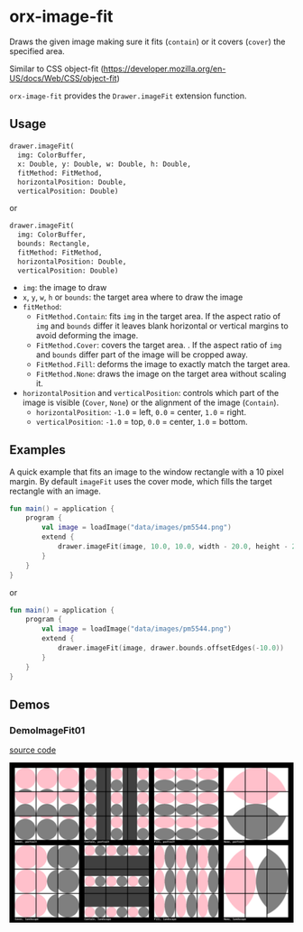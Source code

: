 # orx-image-fit

Draws the given image making sure it fits (`contain`) or it covers (`cover`) the specified area.

Similar to CSS object-fit (https://developer.mozilla.org/en-US/docs/Web/CSS/object-fit)

`orx-image-fit` provides the `Drawer.imageFit` extension function.

## Usage

```
drawer.imageFit(
  img: ColorBuffer, 
  x: Double, y: Double, w: Double, h: Double, 
  fitMethod: FitMethod, 
  horizontalPosition: Double, 
  verticalPosition: Double)
```

or 

```
drawer.imageFit(
  img: ColorBuffer, 
  bounds: Rectangle, 
  fitMethod: FitMethod, 
  horizontalPosition: Double, 
  verticalPosition: Double)
```

- `img`: the image to draw 
- `x`, `y`, `w`, `h` or `bounds`: the target area where to draw the image
- `fitMethod`: 
  - `FitMethod.Contain`: fits `img` in the target area. If the aspect ratio of `img` and `bounds` differ it leaves blank horizontal or vertical margins to avoid deforming the image.
  - `FitMethod.Cover`: covers the target area. . If the aspect ratio of `img` and `bounds` differ part of the image will be cropped away.
  - `FitMethod.Fill`: deforms the image to exactly match the target area.
  - `FitMethod.None`: draws the image on the target area without scaling it.
- `horizontalPosition` and `verticalPosition`: controls which part of the image is visible (`Cover`, `None`) or the alignment of the image (`Contain`). 
  - `horizontalPosition`: `-1.0` = left, `0.0` = center, `1.0` = right.
  - `verticalPosition`: `-1.0` = top, `0.0` = center, `1.0` = bottom.

## Examples
 
A quick example that fits an image to the window rectangle with a 10 pixel margin. By default
`imageFit` uses the cover mode, which fills the target rectangle with an image.
  
```kotlin
fun main() = application {
    program {
        val image = loadImage("data/images/pm5544.png")
        extend {
            drawer.imageFit(image, 10.0, 10.0, width - 20.0, height - 20.0)
        }
    }
}
``` 

or

```kotlin
fun main() = application {
    program {
        val image = loadImage("data/images/pm5544.png")
        extend {
            drawer.imageFit(image, drawer.bounds.offsetEdges(-10.0))
        }
    }
}
``` 
<!-- __demos__ -->
## Demos
### DemoImageFit01
[source code](src/demo/kotlin/DemoImageFit01.kt)

![DemoImageFit01Kt](https://raw.githubusercontent.com/openrndr/orx/media/orx-image-fit/images/DemoImageFit01Kt.png)
